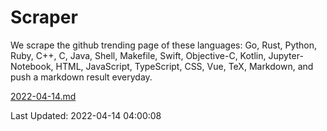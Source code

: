 # Scraper

We scrape the github trending page of these languages: Go, Rust, Python, Ruby, C++, C, Java, Shell, Makefile, Swift, Objective-C, Kotlin, Jupyter-Notebook, HTML, JavaScript, TypeScript, CSS, Vue, TeX, Markdown, and push a markdown result everyday.

[2022-04-14.md](https://github.com/yangwenmai/github-trending-backup/blob/master/2022-04-14.md)

Last Updated: 2022-04-14 04:00:08